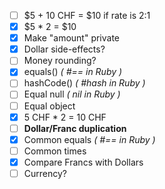 * [ ] $5 + 10 CHF = $10 if rate is 2:1
* [x] $5 * 2 = $10
* [x] Make "amount" private
* [x] Dollar side-effects?
* [ ] Money rounding?
* [x] equals()   *( #== in Ruby )*
* [ ] hashCode() *( #hash in Ruby )*
* [ ] Equal null *( nil in Ruby )*
* [ ] Equal object
* [x] 5 CHF * 2 = 10 CHF
* [ ] **Dollar/Franc duplication**
* [x] Common equals *( #== in Ruby )*
* [ ] Common times
* [x] Compare Francs with Dollars
* [ ] Currency?
